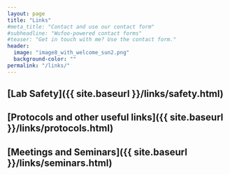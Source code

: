 ```yaml
---
layout: page
title: "Links"
#meta_title: "Contact and use our contact form"
#subheadline: "Wufoo-powered contact forms"
#teaser: "Get in touch with me? Use the contact form."
header:
  image: "image8_with_welcome_sun2.png"
  background-color: ""
permalink: "/links/"
---
```

## [Lab Safety]({{ site.baseurl }}/links/safety.html)

## [Protocols and other useful links]({{ site.baseurl }}/links/protocols.html)

## [Meetings and Seminars]({{ site.baseurl }}/links/seminars.html)
